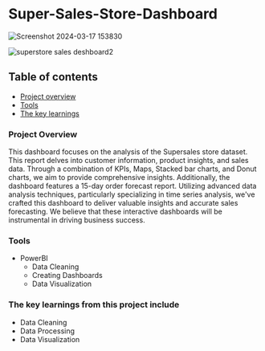# Super-Sales-Store-Dashboard

![Screenshot 2024-03-17 153830](https://github.com/chhavijaiswal/Super-Sales-Store-Dashboard/assets/169688057/2f5f9bba-8889-4b62-9e28-71ea3f5c21a9)

![superstore sales deshboard2](https://github.com/chhavijaiswal/Super-Sales-Store-Dashboard/assets/169688057/d9b13c12-b0f1-4c33-82de-35b3175b46a0)

## Table of contents

- [Project overview](#project-overview)
- [Tools](#tools)
- [The key learnings](the-key-learnings-from-this-project-include)


### Project Overview

This dashboard focuses on the analysis of the Supersales store dataset. This report delves into customer information, product insights, and sales data. Through a combination of KPIs, Maps, Stacked bar charts, and Donut charts, we aim to provide comprehensive insights. Additionally, the dashboard features a 15-day order forecast report.
Utilizing advanced data analysis techniques, particularly specializing in time series analysis, we've crafted this dashboard to deliver valuable insights and accurate sales forecasting. We believe that these interactive dashboards will be instrumental in driving business success.

### Tools

- PowerBI
  - Data Cleaning
  - Creating Dashboards
  -  Data Visualization

 ### The key learnings from this project include
- Data Cleaning
- Data Processing
- Data Visualization

